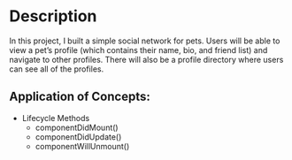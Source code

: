 # Description
In this project, I built a simple social network for pets. Users will be able to view a pet’s profile (which contains their name, bio, and friend list) and navigate to other profiles. There will also be a profile directory where users can see all of the profiles.

## Application of Concepts:

* Lifecycle Methods
  * componentDidMount()
  * componentDidUpdate()
  * componentWillUnmount()
